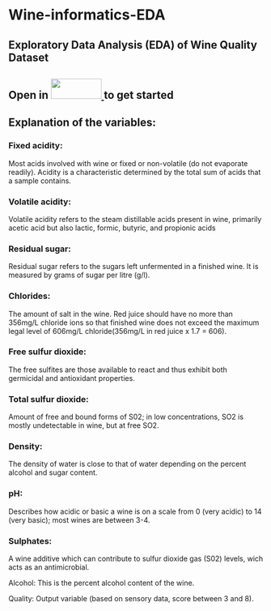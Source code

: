 # Wine-informatics-EDA
## Exploratory Data Analysis (EDA) of Wine Quality Dataset

## Open in <a href="default.asp"> <img src="https://miro.medium.com/max/1400/1*zOmlX_YQko_-_6JV0Ai_XQ.png" width="100" height="40" /> </a> to get started

## Explanation of the variables:
### Fixed acidity:
Most acids involved with wine or fixed or non-volatile (do not evaporate readily). Acidity is a characteristic determined by the total sum of acids that a sample contains.

### Volatile acidity:
Volatile acidity refers to the steam distillable acids present in wine, primarily acetic acid but also lactic, formic, butyric, and propionic acids

### Residual sugar:
Residual sugar refers to the sugars left unfermented in a finished wine. It is measured by grams of sugar per litre (g/l).

### Chlorides:
The amount of salt in the wine. Red juice should have no more than 356mg/L chloride ions so that finished wine does not exceed the maximum legal level of 606mg/L chloride(356mg/L in red juice x 1.7 = 606).

### Free sulfur dioxide:
The free sulfites are those available to react and thus exhibit both germicidal and antioxidant properties.

### Total sulfur dioxide:
Amount of free and bound forms of S02; in low concentrations, SO2 is mostly undetectable in wine, but at free SO2.

### Density:
The density of water is close to that of water depending on the percent alcohol and sugar content.

### pH:
Describes how acidic or basic a wine is on a scale from 0 (very acidic) to 14 (very basic); most wines are between 3-4.

### Sulphates:
A wine additive which can contribute to sulfur dioxide gas (S02) levels, wich acts as an antimicrobial.

Alcohol:
This is the percent alcohol content of the wine.

Quality:
Output variable (based on sensory data, score between 3 and 8).

